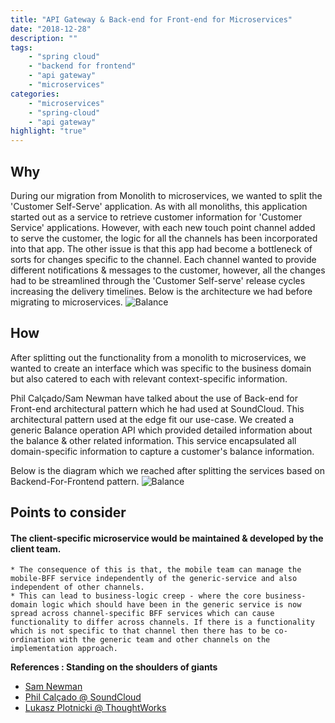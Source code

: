 ```yaml
---
title: "API Gateway & Back-end for Front-end for Microservices"
date: "2018-12-28"
description: ""
tags: 
    - "spring cloud"
    - "backend for frontend"
    - "api gateway"
    - "microservices"
categories:
    - "microservices"
    - "spring-cloud"
    - "api gateway"
highlight: "true"
---
```


## Why

During our migration from Monolith to microservices, we wanted to split the 'Customer Self-Serve' application. As with all monoliths, this application started out as a service to retrieve customer information for 'Customer Service' applications. However, with each new touch point channel added to serve the customer, the logic for all the channels has been incorporated into that app. The other issue is that this app had become a bottleneck of sorts for changes specific to the channel. Each channel wanted to provide different notifications & messages to the customer, however, all the changes had to be streamlined through the 'Customer Self-serve' release cycles increasing the delivery timelines.
Below is the architecture we had before migrating to microservices.
![Balance](/img/bff_before.png)

## How
After splitting out the functionality from a monolith to microservices, we wanted to create an interface which was specific to the business domain but also catered to each with relevant context-specific information.

Phil Calçado/Sam Newman have talked about the use of Back-end for Front-end architectural pattern which he had used at SoundCloud. This architectural pattern used at the edge fit our use-case.
We created a generic Balance operation API which provided detailed information about the balance & other related information. This service encapsulated all domain-specific information to capture a customer's balance information.

Below is the diagram which we reached after splitting the services based on Backend-For-Frontend pattern.
![Balance](/img/bff_after.png)

## Points to consider
#### The client-specific microservice would be maintained & developed by the client team. 
    * The consequence of this is that, the mobile team can manage the mobile-BFF service independently of the generic-service and also independent of other channels. 
    * This can lead to business-logic creep - where the core business-domain logic which should have been in the generic service is now spread across channel-specific BFF services which can cause functionality to differ across channels. If there is a functionality which is not specific to that channel then there has to be co-ordination with the generic team and other channels on the implementation approach.


**References : Standing on the shoulders of giants**

* [Sam Newman](https://samnewman.io/patterns/architectural/bff/)
* [Phil Calçado @ SoundCloud](http://philcalcado.com/2015/09/18/the_back_end_for_front_end_pattern_bff.html)
* [Lukasz Plotnicki @ ThoughtWorks](https://www.thoughtworks.com/insights/blog/bff-soundcloud)
